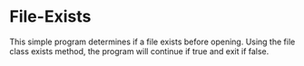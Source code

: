 File-Exists
===========

This simple program determines if a file exists before opening. Using the file class exists method, the program will continue if true and exit if false.
